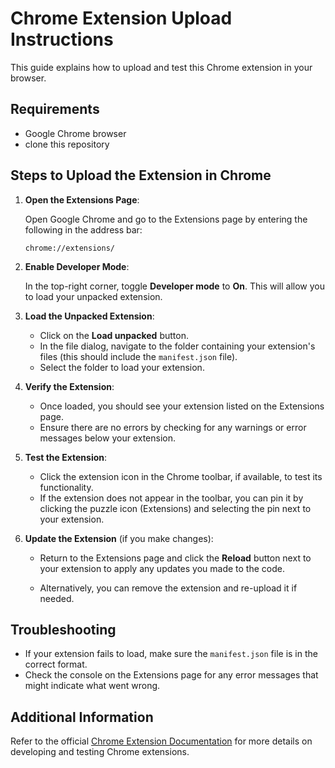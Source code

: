 # Chrome Extension Upload Instructions

This guide explains how to upload and test this Chrome extension in your browser.

## Requirements

- Google Chrome browser
- clone this repository

## Steps to Upload the Extension in Chrome

1. **Open the Extensions Page**:
   
   Open Google Chrome and go to the Extensions page by entering the following in the address bar:

   ```
   chrome://extensions/
   ```

2. **Enable Developer Mode**:
   
   In the top-right corner, toggle **Developer mode** to **On**. This will allow you to load your unpacked extension.

3. **Load the Unpacked Extension**:
   
   - Click on the **Load unpacked** button.
   - In the file dialog, navigate to the folder containing your extension's files (this should include the `manifest.json` file).
   - Select the folder to load your extension.

4. **Verify the Extension**:

   - Once loaded, you should see your extension listed on the Extensions page.
   - Ensure there are no errors by checking for any warnings or error messages below your extension.

5. **Test the Extension**:
   
   - Click the extension icon in the Chrome toolbar, if available, to test its functionality.
   - If the extension does not appear in the toolbar, you can pin it by clicking the puzzle icon (Extensions) and selecting the pin next to your extension.

6. **Update the Extension** (if you make changes):
   
   - Return to the Extensions page and click the **Reload** button next to your extension to apply any updates you made to the code.
   
   - Alternatively, you can remove the extension and re-upload it if needed.

## Troubleshooting

- If your extension fails to load, make sure the `manifest.json` file is in the correct format.
- Check the console on the Extensions page for any error messages that might indicate what went wrong.

## Additional Information

Refer to the official [Chrome Extension Documentation](https://developer.chrome.com/docs/extensions/) for more details on developing and testing Chrome extensions.


